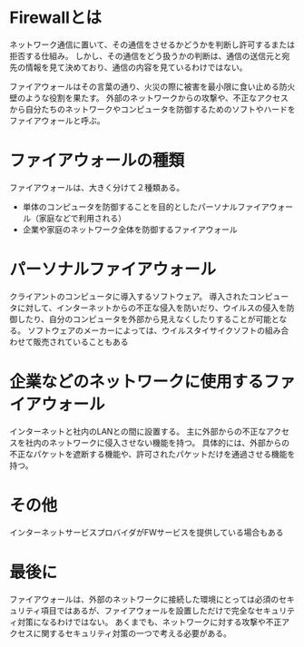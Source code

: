 # Firewallとは

ネットワーク通信に置いて、その通信をさせるかどうかを判断し許可するまたは拒否する仕組み。
しかし、その通信をどう扱うかの判断は、通信の送信元と宛先の情報を見て決めており、通信の内容を見ているわけではない。

ファイアウォールはその言葉の通り、火災の際に被害を最小限に食い止める防火壁のような役割を果たす。
外部のネットワークからの攻撃や、不正なアクセスから自分たちのネットワークやコンピュータを防御するためのソフトやハードをファイアウォールと呼ぶ。

# ファイアウォールの種類

ファイアウォールは、大きく分けて２種類ある。
- 単体のコンピュータを防御することを目的としたパーソナルファイアウォール（家庭などで利用される）
- 企業や家庭のネットワーク全体を防御するファイアウォール

# パーソナルファイアウォール
クライアントのコンピュータに導入するソフトウェア。
導入されたコンピュータに対して、インターネットからの不正な侵入を防いだり、ウイルスの侵入を防御したり、自分のコンピュータを外部から見えなくしたりすることが可能となる。
ソフトウェアのメーカーによっては、ウイルスタイサイクソフトの組み合わせて販売されていることもある

# 企業などのネットワークに使用するファイアウォール

インターネットと社内のLANとの間に設置する。
主に外部からの不正なアクセスを社内のネットワークに侵入させない機能を持つ。
具体的には、外部からの不正なパケットを遮断する機能や、許可されたパケットだけを通過させる機能を持つ。

# その他
インターネットサービスプロバイダがFWサービスを提供している場合もある

# 最後に
ファイアウォールは、外部のネットワークに接続した環境にとっては必須のセキュリティ項目ではあるが、ファイアウォールを設置しただけで完全なセキュリティ対策になるわけではない。
あくまでも、ネットワークに対する攻撃や不正アクセスに関するセキュリティ対策の一つで考える必要がある。


